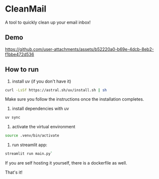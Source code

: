 # CleanMail

A tool to quickly clean up your email inbox!

## Demo

<https://github.com/user-attachments/assets/b52220a0-b69e-4dcb-8eb2-f1bbe472d536>

## How to run

1. install uv (if you don't have it)

  ```bash
  curl -LsSf https://astral.sh/uv/install.sh | sh
  ```

  Make sure you follow the instructions once the installation completes.

1. install dependencies with uv

  ```bash
  uv sync
  ```

1. activate the virtual environment

  ```bash
  source .venv/bin/activate
  ```

1. run streamlit app:

  ```bash
  streamlit run main.py`
  ```

If you are self hosting it yourself, there is a dockerfile as well.

That's it!
